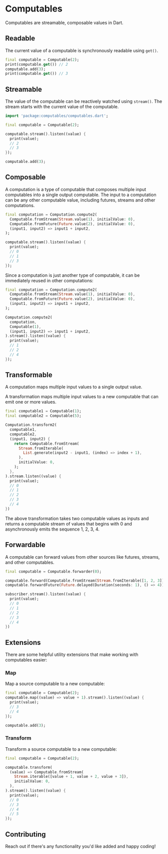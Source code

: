 # Computables

Computables are streamable, composable values in Dart.

## Readable

The current value of a computable is synchronously readable using `get()`.

```dart
final computable = Computable(2);
print(computable.get()) // 2
computable.add(3);
print(computable.get()) // 3
```

## Streamable

The value of the computable can be reactively watched using `stream()`. The stream starts with
the current value of the computable.

```dart
import 'package:computables/computables.dart';

final computable = Computable(2);

computable.stream().listen((value) {
  print(value);
  // 2
  // 3
});

computable.add(3);
```

## Composable

A computation is a type of computable that composes multiple input computables into a single output computable. The input to a computation can be
any other computable value, including futures, streams and other computations.

```dart
final computation = Computation.compute2(
  Computable.fromStream(Stream.value(1), initialValue: 0),
  Computable.fromFuture(Future.value(2), initialValue: 0),
  (input1, input2) => input1 + input2,
);

computable.stream().listen((value) {
  print(value);
  // 0
  // 1
  // 3
});
```

Since a computation is just another type of computable, it can be immediately reused in other computations:

```dart
final computation = Computation.compute2(
  Computable.fromStream(Stream.value(1), initialValue: 0),
  Computable.fromFuture(Future.value(2), initialValue: 0),
  (input1, input2) => input1 + input2,
);

Computation.compute2(
  computation,
  Computable(1),
  (input1, input2) => input1 + input2,
).stream().listen((value) {
  print(value);
  // 1
  // 2
  // 4
});
```

## Transformable

A computation maps multiple input values to a single output value.

A transformation maps multiple input values to a new computable that can emit one or more values.

```dart
final computable1 = Computable(1);
final computable2 = Computable(5);

Computation.transform2(
  computable1,
  computable2,
  (input1, input2) {
    return Computable.fromStream(
      Stream.fromIterable(
        List.generate(input2 - input1, (index) => index + 1),
      ),
      initialValue: 0,
    );
  },
).stream.listen((value) {
  print(value);
  // 0
  // 1
  // 2
  // 3
  // 4
})
```

The above transformation takes two computable values as inputs and returns a computable stream of values
that begins with 0 and asynchronously emits the sequence 1, 2, 3, 4.

## Forwardable

A computable can forward values from other sources like futures, streams, and other computables.

```dart
final computable = Computable.forwarder(0);

computable.forward(Computable.fromStream(Stream.fromIterable([1, 2, 3])));
computable.forwardFuture(Future.delayed(Duration(seconds: 1), () => 4));

subscriber.stream().listen((value) {
  print(value);
  // 0
  // 1
  // 2
  // 3
  // 4
})
```

## Extensions

There are some helpful utility extensions that make working with computables easier:

### Map

Map a source computable to a new computable:

```dart
final computable = Computable(2);
computable.map((value) => value + 1).stream().listen((value) {
  print(value);
  // 3
  // 4
});

computable.add(3);
```

### Transform

Transform a source computable to a new computable:

```dart
final computable = Computable(2);

computable.transform(
  (value) => Computable.fromStream(
    Stream.iterable([value + 1, value + 2, value + 3]),
    initialValue: 0,
  ),
).stream().listen((value) {
  print(value);
  // 0
  // 3
  // 4
  // 5
});
```

## Contributing

Reach out if there's any functionality you'd like added and happy coding!
